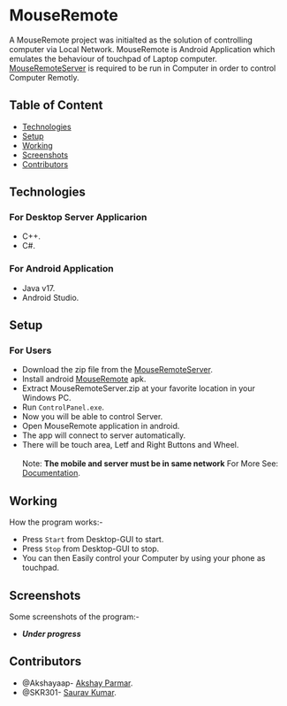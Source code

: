 # MouseRemote
A MouseRemote project was initialted as the solution of controlling computer via Local Network. MouseRemote is Android Application which emulates the behaviour of touchpad of Laptop computer. [MouseRemoteServer](https://www.github.com/Akshayaap/MouseRemoteServer) is required to be run in Computer in order to control Computer Remotly.
  
  ## Table of Content
  - [Technologies](#technologies)
  - [Setup](#setup)
  - [Working](#working)
  - [Screenshots](#screenshots)
  - [Contributors](#contributors)
  
  ## Technologies
  ### For Desktop Server Applicarion
  - C++.
  - C#.

  ### For Android Application
  - Java v17.
  - Android Studio.
  
  ## Setup
  ### For Users
  - Download the zip file from the [MouseRemoteServer](https://www.github.com/Akshayaap/MouseRemoteServer).
  - Install android [MouseRemote](https://wwww.github.com/Akshayaap/MouseRemote) apk.
  - Extract MouseRemoteServer.zip at your favorite location in your Windows PC.
  - Run `ControlPanel.exe`.
  - Now you will be able to control Server.
  - Open MouseRemote application in android.
  - The app will connect to server automatically.
  - There will be touch area, Letf and Right Buttons and Wheel.
  <br/><br/>
  Note: **The mobile and server must be in same network**
  For More See: [Documentation](https://www.github.com/Akshayaap/Documentation).
  
  ## Working
  How the program works:-
  - Press `Start` from Desktop-GUI to start.
  - Press `Stop` from Desktop-GUI to stop.
  - You can then Easily control your Computer by using your phone as touchpad.
  
  ## Screenshots
  Some screenshots of the program:-
  - ***Under progress***
  
  ## Contributors
  - @Akshayaap- [Akshay Parmar](https://github.com/Akshayaap).
  - @SKR301- [Saurav Kumar](https://github.com/SKR301).
